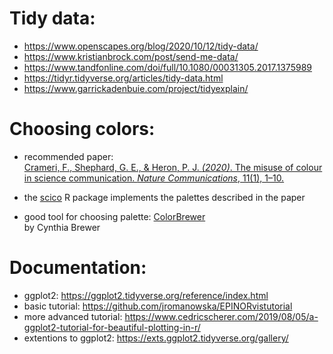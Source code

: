 # Tidy data:

- https://www.openscapes.org/blog/2020/10/12/tidy-data/
- https://www.kristianbrock.com/post/send-me-data/
- https://www.tandfonline.com/doi/full/10.1080/00031305.2017.1375989
- https://tidyr.tidyverse.org/articles/tidy-data.html
- https://www.garrickadenbuie.com/project/tidyexplain/

# Choosing colors:

- recommended paper:    
[Crameri, F., Shephard, G. E., & Heron, P. J. *(2020)*. The misuse of colour in science communication. *Nature Communications*, 11(1), 1–10.](https://www.nature.com/articles/s41467-020-19160-7)

- the [scico](https://github.com/thomasp85/scico) R package implements the palettes described in the paper

- good tool for choosing palette: [ColorBrewer](https://colorbrewer2.org/)    
by Cynthia Brewer

# Documentation:

- ggplot2: https://ggplot2.tidyverse.org/reference/index.html
- basic tutorial: https://github.com/jromanowska/EPINORvistutorial
- more advanced tutorial: https://www.cedricscherer.com/2019/08/05/a-ggplot2-tutorial-for-beautiful-plotting-in-r/
- extentions to ggplot2: https://exts.ggplot2.tidyverse.org/gallery/
